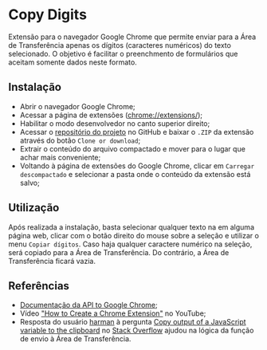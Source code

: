 # Copy Digits
Extensão para o navegador Google Chrome que permite enviar para a Área de Transferência apenas os dígitos (caracteres numéricos) do texto selecionado. O objetivo é facilitar o preenchmento de formulários que aceitam somente dados neste formato.

## Instalação
- Abrir o navegador Google Chrome;
- Acessar a página de extensões ([chrome://extensions/](chrome://extensions/));
- Habilitar o modo desenvolvedor no canto superior direito;
- Acessar o [repositório do projeto](https://github.com/mrioqueiroz/copy-digits-ext) no GitHub e baixar o `.ZIP` da extensão através do botão `Clone or download`;
- Extrair o conteúdo do arquivo compactado e mover para o lugar que achar mais conveniente;
- Voltando à página de extensões do Google Chrome, clicar em `Carregar descompactado` e selecionar a pasta onde o conteúdo da extensão está salvo;

## Utilização
Após realizada a instalação, basta selecionar qualquer texto na em alguma página web, clicar com o botão direito do mouse sobre a seleção e utilizar o menu `Copiar dígitos`. Caso haja qualquer caractere numérico na seleção, será copiado para a Área de Transferência. Do contrário, a Área de Transferência ficará vazia.

## Referências
- [Documentação da API to Google Chrome](https://developer.chrome.com/extensions);
- Vídeo ["How to Create a Chrome Extension"](https://www.youtube.com/watch?v=Olz4wo-ILwI) no YouTube;
- Resposta do usuário [harman](https://stackoverflow.com/users/4053800/harman) à pergunta [Copy output of a JavaScript variable to the clipboard](https://stackoverflow.com/a/33946647) no [Stack Overflow](https://stackoverflow.com) ajudou na lógica da função de envio à Área de Transferência.